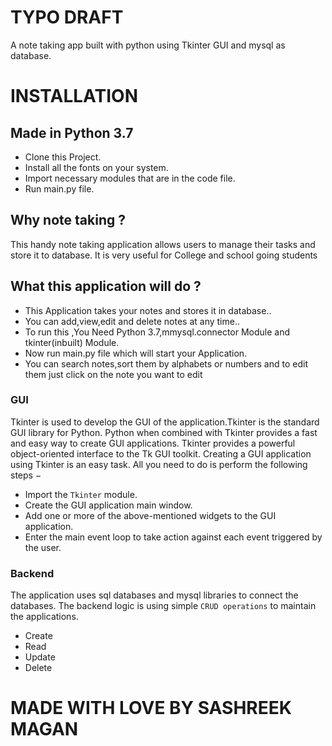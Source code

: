# TYPO DRAFT
A note taking app built with python using Tkinter GUI and mysql as database.

# INSTALLATION
## Made in Python 3.7
- Clone this Project.
- Install all the fonts on your system.
- Import necessary modules that are in the code file.
- Run main.py file.

## Why note taking ?
This handy note taking application allows users to manage their tasks and store it to database.
It is very useful for College and school going students

## What this application will do ?
- This Application takes your notes and stores it in database..
- You can add,view,edit and delete notes at any time..
- To run this ,You Need Python 3.7,mmysql.connector Module and tkinter(inbuilt) Module.
- Now run main.py file which will start your Application.
- You can search notes,sort them by alphabets or numbers and to edit them just click on the note you want to edit

### GUI
Tkinter is used to develop the GUI of the application.Tkinter is the standard GUI library for Python. Python when combined with Tkinter provides a fast and easy way to create GUI applications. Tkinter provides a powerful object-oriented interface to the Tk GUI toolkit.
Creating a GUI application using Tkinter is an easy task. All you need to do is perform the following steps −
* Import the `Tkinter` module.
* Create the GUI application main window.
* Add one or more of the above-mentioned widgets to the GUI application.
* Enter the main event loop to take action against each event triggered by the user.

### Backend
The application uses sql databases and mysql libraries to connect the databases.
The backend logic is using simple `CRUD operations` to maintain the applications.
- Create
- Read
- Update
- Delete

# MADE WITH LOVE BY SASHREEK MAGAN
